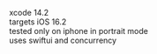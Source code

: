 xcode 14.2  
targets iOS 16.2  
tested only on iphone in portrait mode  
uses swiftui and concurrency  
